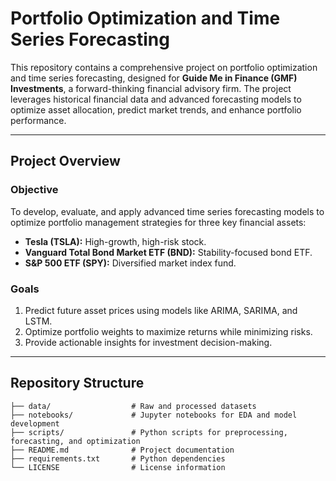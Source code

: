 # Portfolio Optimization and Time Series Forecasting

This repository contains a comprehensive project on portfolio optimization and time series forecasting, designed for **Guide Me in Finance (GMF) Investments**, a forward-thinking financial advisory firm. The project leverages historical financial data and advanced forecasting models to optimize asset allocation, predict market trends, and enhance portfolio performance.

---

## **Project Overview**

### **Objective**
To develop, evaluate, and apply advanced time series forecasting models to optimize portfolio management strategies for three key financial assets:
- **Tesla (TSLA):** High-growth, high-risk stock.
- **Vanguard Total Bond Market ETF (BND):** Stability-focused bond ETF.
- **S&P 500 ETF (SPY):** Diversified market index fund.

### **Goals**
1. Predict future asset prices using models like ARIMA, SARIMA, and LSTM.
2. Optimize portfolio weights to maximize returns while minimizing risks.
3. Provide actionable insights for investment decision-making.

---

## **Repository Structure**

```plaintext
├── data/                  # Raw and processed datasets
├── notebooks/             # Jupyter notebooks for EDA and model development
├── scripts/               # Python scripts for preprocessing, forecasting, and optimization
├── README.md              # Project documentation
├── requirements.txt       # Python dependencies
└── LICENSE                # License information
